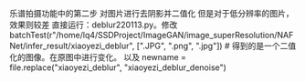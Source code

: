 乐谱拍摄功能中的第二步
对图片进行去阴影并二值化
但是对于低分辨率的图片，效果则较差
直接运行：deblur220113.py。修改    
batchTest(r"/home/lq4/SSDProject/ImageGAN/image_superResolution/NAFNet/infer_result/xiaoyezi_deblur", [".JPG", ".png", ".jpg"])  # 得到的是一个二值化的图像。在原图中进行变化。
以及
newname = file.replace("xiaoyezi_deblur", "xiaoyezi_deblur_denoise")

